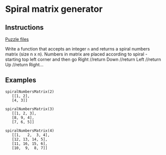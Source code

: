 # Spiral matrix generator

## Instructions

[Puzzle files](.)

Write a function that accepts an integer `n` and returns a spiral numbers matrix (size n x n). Numbers in matrix are placed according to
spiral - starting top left corner and then go Right //return Down //return Left //return Up //return Right...

## Examples

```
spiralNumbersMatrix(2)
   [[1, 2],
   [4, 3]]

spiralNumbersMatrix(3)
   [[1, 2, 3],
   [8, 9, 4],
   [7, 6, 5]]

spiralNumbersMatrix(4)
   [[1,   2,  3, 4],
   [12, 13, 14, 5],
   [11, 16, 15, 6],
   [10,  9,  8, 7]]
```

